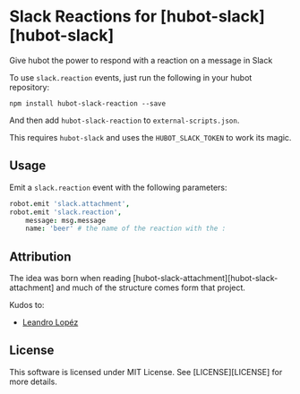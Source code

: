 # Slack Reactions for [hubot-slack][hubot-slack]
Give hubot the power to respond with a reaction on a message in Slack

To use `slack.reaction` events, just run the following in your hubot repository:

```
npm install hubot-slack-reaction --save
```

And then add `hubot-slack-reaction` to `external-scripts.json`.

This requires `hubot-slack` and uses the `HUBOT_SLACK_TOKEN` to work its magic.

## Usage

Emit a `slack.reaction` event with the following parameters:

```coffee
robot.emit 'slack.attachment',
robot.emit 'slack.reaction',
    message: msg.message
    name: 'beer' # the name of the reaction with the :
```

## Attribution

The idea was born when reading [hubot-slack-attachment][hubot-slack-attachment] and much
of the structure comes form that project.

Kudos to:

* [Leandro Lopéz](https://github.com/inkel)

## License
This software is licensed under MIT License. See [LICENSE][LICENSE] for more details.
